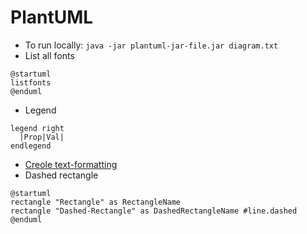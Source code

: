 # PlantUML

- To run locally: `java -jar plantuml-jar-file.jar diagram.txt`
- List all fonts
```
@startuml
listfonts
@enduml
```
- Legend
```
legend right
  |Prop|Val|
endlegend
```
- [Creole text-formatting](https://plantuml.com/creole)
- Dashed rectangle
```
@startuml
rectangle "Rectangle" as RectangleName
rectangle "Dashed-Rectangle" as DashedRectangleName #line.dashed
@enduml
```
